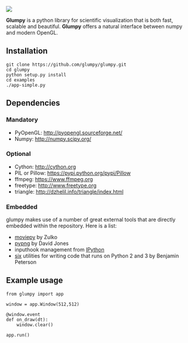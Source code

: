 <img src="https://raw.githubusercontent.com/rougier/glumpy/master/doc/_static/glumpy-teaser.png">

**Glumpy** is a python library for scientific visualization that is both fast,
scalable and beautiful. **Glumpy** offers a natural interface between numpy
and modern OpenGL.

## Installation

```
git clone https://github.com/glumpy/glumpy.git
cd glumpy
python setup.py install
cd examples
./app-simple.py
```

## Dependencies

### Mandatory

* PyOpenGL: http://pyopengl.sourceforge.net/
* Numpy: http://numpy.scipy.org/


### Optional

* Cython: http://cython.org
* PIL or Pillow: https://pypi.python.org/pypi/Pillow
* ffmpeg: https://www.ffmpeg.org
* freetype: http://www.freetype.org
* triangle: http://dzhelil.info/triangle/index.html


### Embedded

glumpy makes use of a number of great external tools that are directly embedded
within the repository. Here is a list:

* [moviepy](https://github.com/Zulko/moviepy) by Zulko
* [pypng](<https://github.com/drj11/pypng>) by David Jones
* inputhook management from [IPython](https://github.com/ipython/ipython)
* [six](https://pypi.python.org/pypi/six/) utilities for writing code that runs
  on Python 2 and 3 by Benjamin Peterson


## Example usage

    from glumpy import app

    window = app.Window(512,512)

    @window.event
    def on_draw(dt):
        window.clear()

    app.run()
